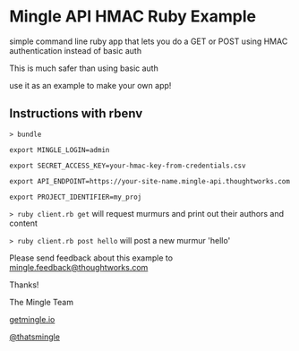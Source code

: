 Mingle API HMAC Ruby Example
============================

simple command line ruby app that lets you do a GET or POST using HMAC authentication instead of basic auth

This is much safer than using basic auth

use it as an example to make your own app!


Instructions with rbenv
-----------------------

`> bundle`


`export MINGLE_LOGIN=admin`

`export SECRET_ACCESS_KEY=your-hmac-key-from-credentials.csv`

`export API_ENDPOINT=https://your-site-name.mingle-api.thoughtworks.com`

`export PROJECT_IDENTIFIER=my_proj`

`> ruby client.rb get` will request murmurs and print out their authors and content

`> ruby client.rb post hello` will post a new murmur 'hello'

Please send feedback about this example to mingle.feedback@thoughtworks.com

Thanks!

The Mingle Team

[getmingle.io](http://getmingle.io)

[@thatsmingle](https://twitter.com/thatsmingle)
